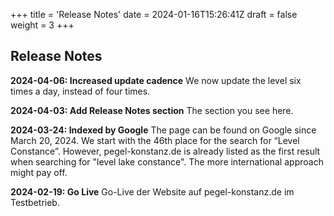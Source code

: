 +++
title = 'Release Notes'
date = 2024-01-16T15:26:41Z
draft = false
weight = 3
+++

## Release Notes

**2024-04-06: Increased update cadence**
We now update the level six times a day, instead of four times.

**2024-04-03: Add Release Notes section**
The section you see here.

**2024-03-24: Indexed by Google**
The page can be found on Google since March 20, 2024. We start with the 46th place for the search for “Level Constance”. However, pegel-konstanz.de is already listed as the first result when searching for "level lake constance". The more international approach might pay off.

**2024-02-19: Go Live**
Go-Live der Website auf pegel-konstanz.de im Testbetrieb.
